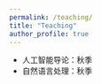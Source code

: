 ```yaml
---
permalink: /teaching/
title: "Teaching"
author_profile: true
---
```

* 人工智能导论：秋季
* 自然语言处理：秋季

<!--
##  DDA4210 Advanced Machine Learning
#### Syllabus
   * Introduction and review
   * Advanced ensemble learning
   * Learning theory
   * Advanced applications: recommendation and search
   * Spectral clustering and semi-supervised learning
   * Graph neural networks
   * Nonlinear dimensionality reduction and data visualization
   * Generative models (VAE, GAN, diffusion model)
   * Causal machine learning
   * Privacy in machine learning
   * Fairness in machine learning
   * Interpretability in machine learning
   * Course project presentation and review 
    
#### Slides
<a href="https://github.com/jicongfan/DDA4210-Advanced-Machine-Learning">PDF</a>

## DDA3020 Machine Learning
#### Syllabus
   * Linear regression
   * Logistic regression
   * Support vector machine
   * Decision tree and random forest 
   * Neural networks I (MLP & CNN)
   * Neural networks II (RNN & Transformer)
   * Over-fitting, bias-variance trade-off 
   * Performance evaluation
   * Introduction to unsupervised learning
   * K-means, Gaussian mixture models
   * Expectation Maximization 
   * PCA 
-->


